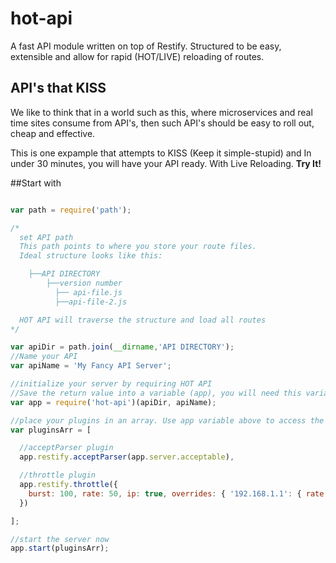 # hot-api
A fast API module written on top of Restify. Structured to be easy, extensible and allow for rapid (HOT/LIVE) reloading of routes.

## API's that KISS
We like to think that in a world such as this, where microservices and real time sites consume from API's, then such API's should be easy to roll out, cheap and effective.

This is one expample that attempts to KISS (Keep it simple-stupid) and In under 30 minutes, you will have your API ready. With Live Reloading. **Try It!**

##Start with

```javascript

var path = require('path');

/*
  set API path
  This path points to where you store your route files.
  Ideal structure looks like this:

    ├──API DIRECTORY
        ├──version number
          ├── api-file.js
          ├──api-file-2.js

  HOT API will traverse the structure and load all routes
*/

var apiDir = path.join(__dirname,'API DIRECTORY');
//Name your API
var apiName = 'My Fancy API Server';

//initialize your server by requiring HOT API
//Save the return value into a variable (app), you will need this variable to load your plugins
var app = require('hot-api')(apiDir, apiName);

//place your plugins in an array. Use app variable above to access the restify & server objects
var pluginsArr = [

  //acceptParser plugin
  app.restify.acceptParser(app.server.acceptable),

  //throttle plugin
  app.restify.throttle({
    burst: 100, rate: 50, ip: true, overrides: { '192.168.1.1': { rate: 0, burst: 0 } }
  })

];

//start the server now
app.start(pluginsArr);


```
